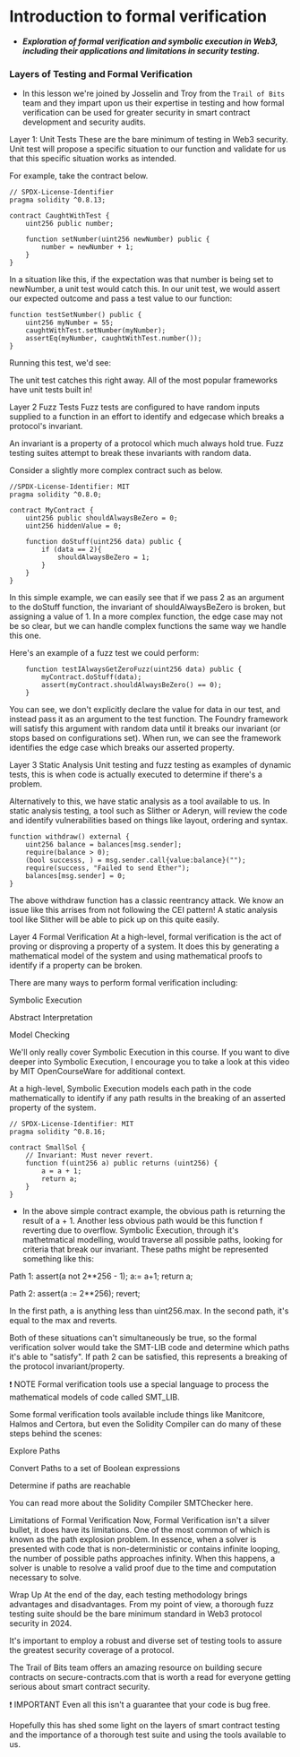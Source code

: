# Introduction to formal verification
- ***Exploration of formal verification and symbolic execution in Web3, including their applications and limitations in security testing.***

### Layers of Testing and Formal Verification
- In this lesson we're joined by Josselin and Troy from the `Trail of Bits` team and they impart upon us their expertise in testing and how formal verification can be used for greater security in smart contract development and security audits.

Layer 1: Unit Tests
These are the bare minimum of testing in Web3 security. Unit test will propose a specific situation to our function and validate for us that this specific situation works as intended.

For example, take the contract below.

```solidity
// SPDX-License-Identifier
pragma solidity ^0.8.13;

contract CaughtWithTest {
    uint256 public number;

    function setNumber(uint256 newNumber) public {
        number = newNumber + 1;
    }
}
```

In a situation like this, if the expectation was that number is being set to newNumber, a unit test would catch this. In our unit test, we would assert our expected outcome and pass a test value to our function:

```solidity
function testSetNumber() public {
    uint256 myNumber = 55;
    caughtWithTest.setNumber(myNumber);
    assertEq(myNumber, caughtWithTest.number());
}
```
Running this test, we'd see:


The unit test catches this right away. All of the most popular frameworks have unit tests built in!

Layer 2 Fuzz Tests
Fuzz tests are configured to have random inputs supplied to a function in an effort to identify and edgecase which breaks a protocol's invariant.

An invariant is a property of a protocol which much always hold true. Fuzz testing suites attempt to break these invariants with random data.

Consider a slightly more complex contract such as below.

```solidity
//SPDX-License-Identifier: MIT
pragma solidity ^0.8.0;

contract MyContract {
    uint256 public shouldAlwaysBeZero = 0;
    uint256 hiddenValue = 0;

    function doStuff(uint256 data) public {
        if (data == 2){
            shouldAlwaysBeZero = 1;
        }
    }
}
```
In this simple example, we can easily see that if we pass 2 as an argument to the doStuff function, the invariant of shouldAlwaysBeZero is broken, but assigning a value of 1. In a more complex function, the edge case may not be so clear, but we can handle complex functions the same way we handle this one.

Here's an example of a fuzz test we could perform:

```solidity
    function testIAlwaysGetZeroFuzz(uint256 data) public {
        myContract.doStuff(data);
        assert(myContract.shouldAlwaysBeZero() == 0);
    }
```
You can see, we don't explicitly declare the value for data in our test, and instead pass it as an argument to the test function. The Foundry framework will satisfy this argument with random data until it breaks our invariant (or stops based on configurations set). When run, we can see the framework identifies the edge case which breaks our asserted property.


Layer 3 Static Analysis
Unit testing and fuzz testing as examples of dynamic tests, this is when code is actually executed to determine if there's a problem.

Alternatively to this, we have static analysis as a tool available to us. In static analysis testing, a tool such as Slither or Aderyn, will review the code and identify vulnerabilities based on things like layout, ordering and syntax.

```solidity
function withdraw() external {
    uint256 balance = balances[msg.sender];
    require(balance > 0);
    (bool successs, ) = msg.sender.call{value:balance}("");
    require(success, "Failed to send Ether");
    balances[msg.sender] = 0;
}
```

The above withdraw function has a classic reentrancy attack. We know an issue like this arrises from not following the CEI pattern! A static analysis tool like Slither will be able to pick up on this quite easily.


Layer 4 Formal Verification
At a high-level, formal verification is the act of proving or disproving a property of a system. It does this by generating a mathematical model of the system and using mathematical proofs to identify if a property can be broken.

There are many ways to perform formal verification including:

Symbolic Execution

Abstract Interpretation

Model Checking

We'll only really cover Symbolic Execution in this course. If you want to dive deeper into Symbolic Execution, I encourage you to take a look at this video by MIT OpenCourseWare for additional context.

At a high-level, Symbolic Execution models each path in the code mathematically to identify if any path results in the breaking of an asserted property of the system.

```solidity
// SPDX-License-Identifier: MIT
pragma solidity ^0.8.16;

contract SmallSol {
    // Invariant: Must never revert.
    function f(uint256 a) public returns (uint256) {
        a = a + 1;
        return a;
    }
}
```

- In the above simple contract example, the obvious path is returning the result of a + 1. Another less obvious path would be this function f reverting due to overflow. Symbolic Execution, through it's mathetmatical modelling, would traverse all possible paths, looking for criteria that break our invariant. These paths might be represented something like this:

Path 1: assert(a not 2**256 - 1); a:= a+1; return a;

Path 2: assert(a := 2**256); revert;

In the first path, a is anything less than uint256.max. In the second path, it's equal to the max and reverts.

Both of these situations can't simultaneously be true, so the formal verification solver would take the SMT-LIB code and determine which paths it's able to "satisfy". If path 2 can be satisfied, this represents a breaking of the protocol invariant/property.

❗ NOTE Formal verification tools use a special language to process the mathematical models of code called SMT_LIB.

Some formal verification tools available include things like Manitcore, Halmos and Certora, but even the Solidity Compiler can do many of these steps behind the scenes:

Explore Paths

Convert Paths to a set of Boolean expressions

Determine if paths are reachable

You can read more about the Solidity Compiler SMTChecker here.

Limitations of Formal Verification
Now, Formal Verification isn't a silver bullet, it does have its limitations. One of the most common of which is known as the path explosion problem. In essence, when a solver is presented with code that is non-deterministic or contains infinite looping, the number of possible paths approaches infinity. When this happens, a solver is unable to resolve a valid proof due to the time and computation necessary to solve.

Wrap Up
At the end of the day, each testing methodology brings advantages and disadvantages. From my point of view, a thorough fuzz testing suite should be the bare minimum standard in Web3 protocol security in 2024.

It's important to employ a robust and diverse set of testing tools to assure the greatest security coverage of a protocol.

The Trail of Bits team offers an amazing resource on building secure contracts on secure-contracts.com that is worth a read for everyone getting serious about smart contract security.

❗ IMPORTANT Even all this isn't a guarantee that your code is bug free.

Hopefully this has shed some light on the layers of smart contract testing and the importance of a thorough test suite and using the tools available to us.